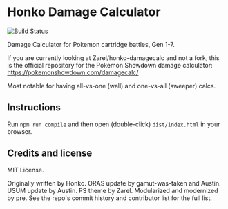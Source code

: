Honko Damage Calculator
=======================

[![Build Status](https://api.travis-ci.com/Zarel/honko-damagecalc.svg)](https://travis-ci.com/Zarel/honko-damagecalc)

Damage Calculator for Pokemon cartridge battles, Gen 1-7.

If you are currently looking at Zarel/honko-damagecalc and not a fork, this
is the official repository for the Pokemon Showdown damage calculator:
https://pokemonshowdown.com/damagecalc/

Most notable for having all-vs-one (wall) and one-vs-all (sweeper) calcs.

Instructions
------------

Run `npm run compile` and then open (double-click) `dist/index.html` in your browser.

Credits and license
-------------------

MIT License.

Originally written by Honko. ORAS update by gamut-was-taken and Austin. USUM update by Austin. PS theme by Zarel.
Modularized and modernized by pre. See the repo's commit history and contributor list for the full list.
